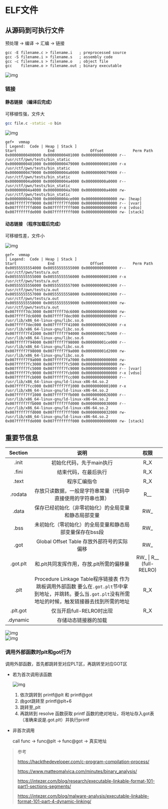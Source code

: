 
# ELF文件

## 从源码到可执行文件

预处理 ->  编译 ->  汇编 ->  链接

```assembly
gcc -E filename.c > filename.i   ; preprocessed source
gcc -S filename.i > filename.s   ; assembly code
gcc -c filename.s > filename.o   ; object file
gcc    filename.o > filename.out ; binary executable
```

![img](https://github.com/Antel0p3/Antel0p3.github.io/blob/main/2023/05/28/elf-file/0x1.png?raw=true)

### 链接

#### 静态链接 （编译后完成）

可移植性强，文件大

```sh
gcc file.c -static -o bin
```

![img](https://github.com/Antel0p3/Antel0p3.github.io/blob/main/2023/05/28/elf-file/0x2.png?raw=true)

```assembly
gef➤  vmmap 
[ Legend:  Code | Heap | Stack ]
Start              End                Offset             Perm Path
0x00000000400000 0x00000000401000 0x00000000000000 r-- /usr/ctf/pwn/tests/bin_static
0x00000000401000 0x00000000479000 0x00000000001000 r-x /usr/ctf/pwn/tests/bin_static
0x00000000479000 0x000000004a0000 0x00000000079000 r-- /usr/ctf/pwn/tests/bin_static
0x000000004a0000 0x000000004a4000 0x000000000a0000 r-- /usr/ctf/pwn/tests/bin_static
0x000000004a4000 0x000000004a7000 0x000000000a4000 rw- /usr/ctf/pwn/tests/bin_static
0x000000004a7000 0x000000004ce000 0x00000000000000 rw- [heap]
0x007ffff7ff9000 0x007ffff7ffd000 0x00000000000000 r-- [vvar]
0x007ffff7ffd000 0x007ffff7fff000 0x00000000000000 r-x [vdso]
0x007ffffffde000 0x007ffffffff000 0x00000000000000 rw- [stack]
```



#### 动态链接 （程序加载后完成）

可移植性差，文件小

![img](https://github.com/Antel0p3/Antel0p3.github.io/blob/main/2023/05/28/elf-file/0x3.png?raw=true)

```assembly
gef➤  vmmap 
[ Legend:  Code | Heap | Stack ]
Start              End                Offset             Perm Path
0x00555555554000 0x00555555555000 0x00000000000000 r-- /usr/ctf/pwn/tests/a.out
0x00555555555000 0x00555555556000 0x00000000001000 r-x /usr/ctf/pwn/tests/a.out
0x00555555556000 0x00555555557000 0x00000000002000 r-- /usr/ctf/pwn/tests/a.out
0x00555555557000 0x00555555558000 0x00000000002000 r-- /usr/ctf/pwn/tests/a.out
0x00555555558000 0x00555555559000 0x00000000003000 rw- /usr/ctf/pwn/tests/a.out
0x007ffff7dc3000 0x007ffff7dc6000 0x00000000000000 rw- 
0x007ffff7dc6000 0x007ffff7dec000 0x00000000000000 r-- /usr/lib/x86_64-linux-gnu/libc.so.6
0x007ffff7dec000 0x007ffff7f41000 0x00000000026000 r-x /usr/lib/x86_64-linux-gnu/libc.so.6
0x007ffff7f41000 0x007ffff7f94000 0x0000000017b000 r-- /usr/lib/x86_64-linux-gnu/libc.so.6
0x007ffff7f94000 0x007ffff7f98000 0x000000001ce000 r-- /usr/lib/x86_64-linux-gnu/libc.so.6
0x007ffff7f98000 0x007ffff7f9a000 0x000000001d2000 rw- /usr/lib/x86_64-linux-gnu/libc.so.6
0x007ffff7f9a000 0x007ffff7fa7000 0x00000000000000 rw- 
0x007ffff7fc3000 0x007ffff7fc5000 0x00000000000000 rw- 
0x007ffff7fc5000 0x007ffff7fc9000 0x00000000000000 r-- [vvar]
0x007ffff7fc9000 0x007ffff7fcb000 0x00000000000000 r-x [vdso]
0x007ffff7fcb000 0x007ffff7fcc000 0x00000000000000 r-- /usr/lib/x86_64-linux-gnu/ld-linux-x86-64.so.2
0x007ffff7fcc000 0x007ffff7ff1000 0x00000000001000 r-x /usr/lib/x86_64-linux-gnu/ld-linux-x86-64.so.2
0x007ffff7ff1000 0x007ffff7ffb000 0x00000000026000 r-- /usr/lib/x86_64-linux-gnu/ld-linux-x86-64.so.2
0x007ffff7ffb000 0x007ffff7ffd000 0x00000000030000 r-- /usr/lib/x86_64-linux-gnu/ld-linux-x86-64.so.2
0x007ffff7ffd000 0x007ffff7fff000 0x00000000032000 rw- /usr/lib/x86_64-linux-gnu/ld-linux-x86-64.so.2
0x007ffffffde000 0x007ffffffff000 0x00000000000000 rw- [stack]
```

## 重要节信息

| Section  |                             说明                             |          权限           |
| :------: | :----------------------------------------------------------: | :---------------------: |
|  .init   |                   初始化代码，先于main执行                   |           R_X           |
|  .fini   |                     结束代码，在最后执行                     |           R_X           |
|  .text   |                         程序汇编指令                         |           R_X           |
| .rodata  | 存放只读数据，一般是字符串常量（代码中直接使用的字符串也算） |           R__           |
|  .data   |     保存已经初始化（非零初始化）的全局变量和静态局部变量     |           RW_           |
|   .bss   |   未初始化（零初始化）的全局变量和静态局部变量保存在bss段    |           RW_           |
|   .got   |         Global Offset Table  存放外部符号的实际偏移          |           RW_           |
| .got.plt |           和.plt共同发挥作用，存放.plt所需的偏移量           | RW_ \| R__ (full-RELRO) |
|   .plt   | Procedure Linkage Table程序链接表   作为跳板调用外部函数  要么在`.got.plt`节中拿到地址，并跳转。要么当`.got.plt`没有所需地址的时候，触发链接器去找到所需的地址 |           R_X           |
| .plt.got |                   仅当开启full-RELRO时出现                   |           R_X           |
| .dynamic |                     存储动态链接器的加载                     |                         |

![img](https://github.com/Antel0p3/Antel0p3.github.io/blob/main/2023/05/28/elf-file/0x4.png?raw=true)  
![img](https://github.com/Antel0p3/Antel0p3.github.io/blob/main/2023/05/28/elf-file/0x5.png?raw=true)

### 调用外部函数时plt和got行为

调用外部函数，首先都跳转至对应PLT区，再跳转至对应GOT区

- 若为首次调用该函数

  ![img](https://github.com/Antel0p3/Antel0p3.github.io/blob/main/2023/05/28/elf-file/0x6.png?raw=true)

  1. 依次跳转到 printf@plt 和 printf@got
  2. 由got跳转至 printf@plt+6   
  3. 跳转至_plt
  4. 再跳转到 resolve 函数获取 printf 函数的绝对地址，将地址存入got表（准确来说是.got.plt）并执行printf

- 非首次调用

  call func -> func@plt -> func@got -> 真实地址

> 参考
>
> https://hackthedeveloper.com/c-program-compilation-process/
>
> https://www.matteomalvica.com/minutes/binary_analysis/
>
> https://intezer.com/blog/research/executable-linkable-format-101-part1-sections-segments/
>
> https://intezer.com/blog/malware-analysis/executable-linkable-format-101-part-4-dynamic-linking/